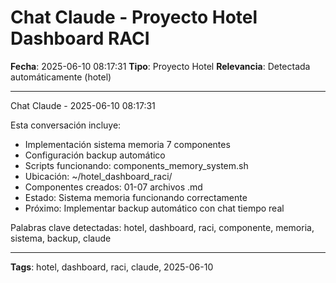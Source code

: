 # Chat Claude - Proyecto Hotel Dashboard RACI
**Fecha**: 2025-06-10 08:17:31
**Tipo**: Proyecto Hotel
**Relevancia**: Detectada automáticamente (hotel)

---

Chat Claude - 2025-06-10 08:17:31

Esta conversación incluye:
- Implementación sistema memoria 7 componentes
- Configuración backup automático
- Scripts funcionando: components_memory_system.sh
- Ubicación: ~/hotel_dashboard_raci/
- Componentes creados: 01-07 archivos .md
- Estado: Sistema memoria funcionando correctamente
- Próximo: Implementar backup automático con chat tiempo real

Palabras clave detectadas: hotel, dashboard, raci, componente, memoria, sistema, backup, claude

---

**Tags**: hotel, dashboard, raci, claude, 2025-06-10

